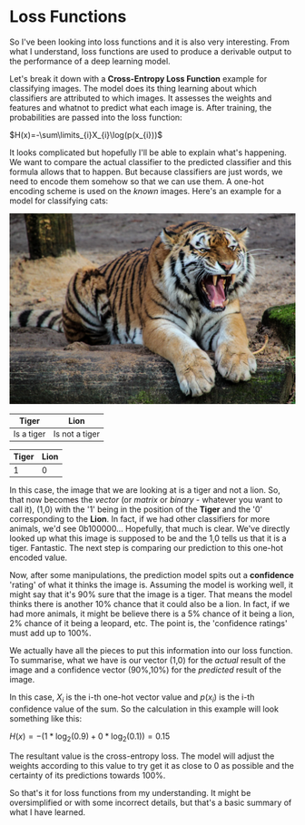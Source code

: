 # Loss Functions

So I've been looking into loss functions and it is also very interesting. From what I understand, loss functions are used to produce a derivable output to the performance of a deep learning model. 

Let's break it down with a **Cross-Entropy Loss Function** example for classifying images. The model does its thing learning about which classifiers are attributed to which images. It assesses the weights and features and whatnot to predict what each image is.
After training, the probabilities are passed into the loss function:

$H(x)=-\sum\limits_{i}X_{i}\log(p(x_{i}))$

It looks complicated but hopefully I'll be able to explain what's happening. We want to compare the actual classifier to the predicted classifier and this formula allows that to happen.
But because classifiers are just words, we need to encode them somehow so that we can use them. A one-hot encoding scheme is used on the *known* images. Here's an example for a model for classifying cats:

![](/images/tiger.jpg "Tiger")

| Tiger | Lion |
|-|-|
| Is a tiger | Is not a tiger |

| Tiger | Lion |
|-|-|
| 1 | 0 |


In this case, the image that we are looking at is a tiger and not a lion. So, that now becomes the *vector* (or *matrix* or *binary* - whatever you want to call it), (1,0) with the '1' being in the position of the **Tiger** and the '0' corresponding to the **Lion**. In fact, if we had other classifiers for more animals, we'd see 0b100000...
Hopefully, that much is clear. We've directly looked up what this image is supposed to be and the 1,0 tells us that it is a tiger. Fantastic. The next step is comparing our prediction to this one-hot encoded value.

Now, after some manipulations, the prediction model spits out a **confidence** 'rating' of what it thinks the image is. Assuming the model is working well, it might say that it's 90% sure that the image is a tiger. That means the model thinks there is another 10% chance that it could also be a lion.
In fact, if we had more animals, it might be believe there is a 5% chance of it being a lion, 2% chance of it being a leopard, etc. The point is, the 'confidence ratings' must add up to 100%.

We actually have all the pieces to put this information into our loss function. To summarise, what we have is our vector (1,0) for the *actual* result of the image and a confidence vector (90%,10%) for the *predicted* result of the image.

In this case, $X_{i}$ is the i-th one-hot vector value and $p(x_{i})$ is the i-th confidence value of the sum. So the calculation in this example will look something like this:

$H(x)=-(1*\log_{2}(0.9)+0*\log_{2}(0.1))=0.15$

The resultant value is the cross-entropy loss. The model will adjust the weights according to this value to try get it as close to 0 as possible and the certainty of its predictions towards 100%.

So that's it for loss functions from my understanding. It might be oversimplified or with some incorrect details, but that's a basic summary of what I have learned.
